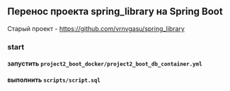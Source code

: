 ## Перенос проекта spring_library на Spring Boot
Старый проект - https://github.com/vrnvgasu/spring_library

### start
#### запустить `project2_boot_docker/project2_boot_db_container.yml`
#### выполнить `scripts/script.sql`